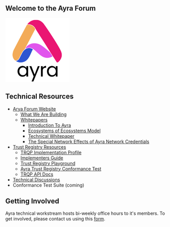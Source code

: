 ## Welcome to the Ayra Forum

<img src="./imgs/logo.png" width=200px alt="ayra logo" />

## Technical Resources

* [Arya Forum Website](https://ayra.forum/)
  * [What We Are Building](https://ayra.forum/where-were-at/)
  * [Whitepapers](https://ayra.forum/whitepapers/)
    * [Introduction To Ayra](https://ayra.forum/ayra-introduction/)
    * [Ecosystems of Ecosystems Model](https://ayra.forum/ayra-ecosystem-of-ecosystems-whitepaper/)
    * [Technical Whitepaper](https://ayra.forum/ayra-technical-whitepaper/)
    * [The Special Network Effects of Ayra Network Credentials](https://ayra.forum/ayra-network-effects-whitepaper/)
* [Trust Registry Resources](https://github.com/ayraforum/ayra-trust-registry-resources)
   *  [TRQP Implementation Profile](https://ayraforum.github.io/ayra-trust-registry-resources/)
   *  [Implementers Guide](https://ayraforum.github.io/ayra-trust-registry-resources/guides/)
   *  [Trust Registry Playground](https://github.com/ayraforum/ayra-trust-registry-resources/tree/main/playground)
   *  [Ayra Trust Registry Conformance Test](https://github.com/ayraforum/ayra-trust-registry-resources/tree/main/tests)
   *  [TRQP API Docs](https://ayraforum.github.io/ayra-trust-registry-resources/api-docs/)
* [Technical Discussions](https://github.com/GANfoundation/technical-discussions/tree/main)
* Conformance Test Suite (coming)

## Getting Involved

Ayra technical workstream hosts bi-weekly office hours to it's members. To get involved, please contact us using this [form](https://ayra.forum/contact/). 
